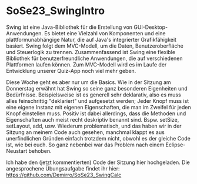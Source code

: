 # SoSe23_SwingIntro

Swing ist eine Java-Bibliothek für die Erstellung von GUI-Desktop-Anwendungen. Es bietet eine Vielzahl von Komponenten und eine plattformunabhängige Natur, die auf Java's integrierter Grafikfähigkeit basiert. Swing folgt dem MVC-Modell, um die Daten, Benutzeroberfläche und Steuerlogik zu trennen. Zusammenfassend ist Swing eine flexible Bibliothek für benutzerfreundliche Anwendungen, die auf verschiedenen Plattformen laufen können. Zum MVC-Modell wird es im Laufe der Entwicklung unserer Quiz-App noch viel mehr geben.

Diese Woche geht es aber nur um die Basics. Wie in der Sitzung am Donnerstag erwähnt hat Swing so seine ganz besonderen Eigenheiten und Bedürfnisse. Beispielsweise ist es generell sehr deklarativ, also es muss alles feinschrittig "deklariert" und aufgesetzt werden; Jeder Knopf muss ist eine eigene Instanz mit eigenen Eigenschaften, die man im Zweifel für jeden Knopf einstellen muss. 
Positiv ist dabei allerdings, dass die Methoden und Eigenschaften auch meist recht deskriptiv benannt sind. Bspw. setSize, setLayout, add, usw.
Wiederum problematisch, und das haben wir in der Sitzung an meinem Code auch gesehen, manchmal klappt es aus unerfindlichen Gründen einfach trotzdem nicht, obwohl es der gleiche Code ist, wie bei euch.
So ganz nebenbei war das Problem nach einem Eclipse-Neustart behoben.

Ich habe den (jetzt kommentierten) Code der Sitzung  hier hochgeladen. Die angesprochene Übungsaufgabe findet ihr hier: https://github.com/Demirro/SoSe23_SwingCalc
